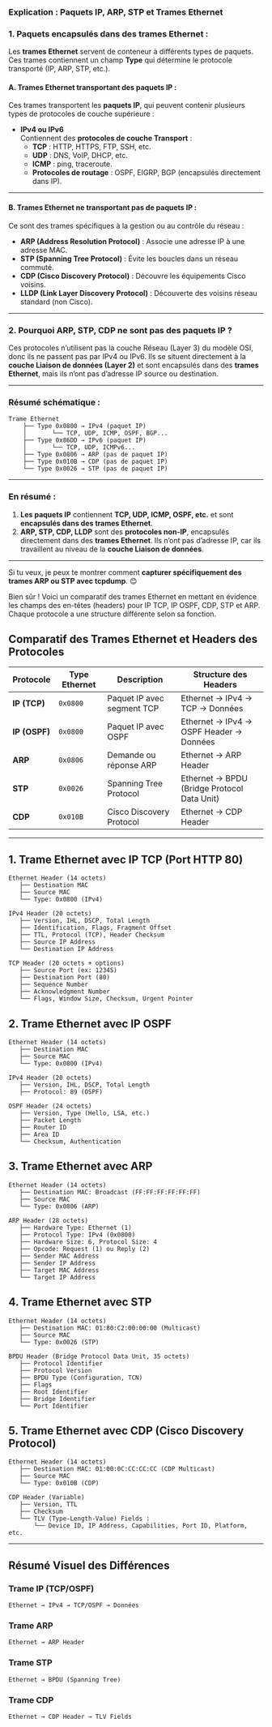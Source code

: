 ### Explication : Paquets IP, ARP, STP et Trames Ethernet

### **1. Paquets encapsulés dans des trames Ethernet :**
Les **trames Ethernet** servent de conteneur à différents types de paquets. Ces trames contiennent un champ **Type** qui détermine le protocole transporté (IP, ARP, STP, etc.).

#### **A. Trames Ethernet transportant des paquets IP :**
Ces trames transportent les **paquets IP**, qui peuvent contenir plusieurs types de protocoles de couche supérieure :

- **IPv4 ou IPv6**  
  Contiennent des **protocoles de couche Transport** :
  - **TCP** : HTTP, HTTPS, FTP, SSH, etc.  
  - **UDP** : DNS, VoIP, DHCP, etc.  
  - **ICMP** : ping, traceroute.  
  - **Protocoles de routage** : OSPF, EIGRP, BGP (encapsulés directement dans IP).

---

#### **B. Trames Ethernet ne transportant pas de paquets IP :**
Ce sont des trames spécifiques à la gestion ou au contrôle du réseau :

- **ARP (Address Resolution Protocol)** : Associe une adresse IP à une adresse MAC.  
- **STP (Spanning Tree Protocol)** : Évite les boucles dans un réseau commuté.  
- **CDP (Cisco Discovery Protocol)** : Découvre les équipements Cisco voisins.  
- **LLDP (Link Layer Discovery Protocol)** : Découverte des voisins réseau standard (non Cisco).  

---

### **2. Pourquoi ARP, STP, CDP ne sont pas des paquets IP ?**
Ces protocoles n’utilisent pas la couche Réseau (Layer 3) du modèle OSI, donc ils ne passent pas par IPv4 ou IPv6. Ils se situent directement à la **couche Liaison de données (Layer 2)** et sont encapsulés dans des **trames Ethernet**, mais ils n’ont pas d’adresse IP source ou destination.

---

### **Résumé schématique :**

```plaintext
Trame Ethernet
    ├── Type 0x0800 → IPv4 (paquet IP)
    │       └── TCP, UDP, ICMP, OSPF, BGP...
    ├── Type 0x86DD → IPv6 (paquet IP)
    │       └── TCP, UDP, ICMPv6...
    ├── Type 0x0806 → ARP (pas de paquet IP)
    ├── Type 0x010B → CDP (pas de paquet IP)
    └── Type 0x0026 → STP (pas de paquet IP)
```

---

### **En résumé :**
1. **Les paquets IP** contiennent **TCP, UDP, ICMP, OSPF, etc.** et sont **encapsulés dans des trames Ethernet**.  
2. **ARP, STP, CDP, LLDP** sont des **protocoles non-IP**, encapsulés directement dans des **trames Ethernet**. Ils n’ont pas d’adresse IP, car ils travaillent au niveau de la **couche Liaison de données**.

---

Si tu veux, je peux te montrer comment **capturer spécifiquement des trames ARP ou STP avec tcpdump**. 😊


Bien sûr ! Voici un comparatif des trames Ethernet en mettant en évidence les champs des en-têtes (headers) pour IP TCP, IP OSPF, CDP, STP et ARP. Chaque protocole a une structure différente selon sa fonction.

## Comparatif des Trames Ethernet et Headers des Protocoles

| Protocole | Type Ethernet | Description | Structure des Headers |
|-----------|---------------|-------------|-----------------------|
| **IP (TCP)** | `0x0800` | Paquet IP avec segment TCP | Ethernet → IPv4 → TCP → Données |
| **IP (OSPF)** | `0x0800` | Paquet IP avec OSPF | Ethernet → IPv4 → OSPF Header → Données |
| **ARP** | `0x0806` | Demande ou réponse ARP | Ethernet → ARP Header |
| **STP** | `0x0026` | Spanning Tree Protocol | Ethernet → BPDU (Bridge Protocol Data Unit) |
| **CDP** | `0x010B` | Cisco Discovery Protocol | Ethernet → CDP Header |

---

## 1. **Trame Ethernet avec IP TCP (Port HTTP 80)**

```pgsql
Ethernet Header (14 octets)
   ├── Destination MAC
   ├── Source MAC
   └── Type: 0x0800 (IPv4)

IPv4 Header (20 octets)
   ├── Version, IHL, DSCP, Total Length
   ├── Identification, Flags, Fragment Offset
   ├── TTL, Protocol (TCP), Header Checksum
   ├── Source IP Address
   └── Destination IP Address

TCP Header (20 octets + options)
   ├── Source Port (ex: 12345)
   ├── Destination Port (80)
   ├── Sequence Number
   ├── Acknowledgment Number
   └── Flags, Window Size, Checksum, Urgent Pointer
```

## 2. **Trame Ethernet avec IP OSPF**

```pgsql
Ethernet Header (14 octets)
   ├── Destination MAC
   ├── Source MAC
   └── Type: 0x0800 (IPv4)

IPv4 Header (20 octets)
   ├── Version, IHL, DSCP, Total Length
   ├── Protocol: 89 (OSPF)

OSPF Header (24 octets)
   ├── Version, Type (Hello, LSA, etc.)
   ├── Packet Length
   ├── Router ID
   ├── Area ID
   └── Checksum, Authentication
```

## 3. **Trame Ethernet avec ARP**

```pgsql
Ethernet Header (14 octets)
   ├── Destination MAC: Broadcast (FF:FF:FF:FF:FF:FF)
   ├── Source MAC
   └── Type: 0x0806 (ARP)

ARP Header (28 octets)
   ├── Hardware Type: Ethernet (1)
   ├── Protocol Type: IPv4 (0x0800)
   ├── Hardware Size: 6, Protocol Size: 4
   ├── Opcode: Request (1) ou Reply (2)
   ├── Sender MAC Address
   ├── Sender IP Address
   ├── Target MAC Address
   └── Target IP Address
```

## 4. **Trame Ethernet avec STP**

```pgsql
Ethernet Header (14 octets)
   ├── Destination MAC: 01:80:C2:00:00:00 (Multicast)
   ├── Source MAC
   └── Type: 0x0026 (STP)

BPDU Header (Bridge Protocol Data Unit, 35 octets)
   ├── Protocol Identifier
   ├── Protocol Version
   ├── BPDU Type (Configuration, TCN)
   ├── Flags
   ├── Root Identifier
   ├── Bridge Identifier
   └── Port Identifier
```

## 5. **Trame Ethernet avec CDP (Cisco Discovery Protocol)**

```pgsql
Ethernet Header (14 octets)
   ├── Destination MAC: 01:00:0C:CC:CC:CC (CDP Multicast)
   ├── Source MAC
   └── Type: 0x010B (CDP)

CDP Header (Variable)
   ├── Version, TTL
   ├── Checksum
   └── TLV (Type-Length-Value) Fields :
       └── Device ID, IP Address, Capabilities, Port ID, Platform, etc.
```
---

## **Résumé Visuel des Différences**

### **Trame IP (TCP/OSPF)**
```
Ethernet → IPv4 → TCP/OSPF → Données
```

### **Trame ARP**
```
Ethernet → ARP Header
```

### **Trame STP**
```
Ethernet → BPDU (Spanning Tree)
```

### **Trame CDP**
```
Ethernet → CDP Header → TLV Fields
```
